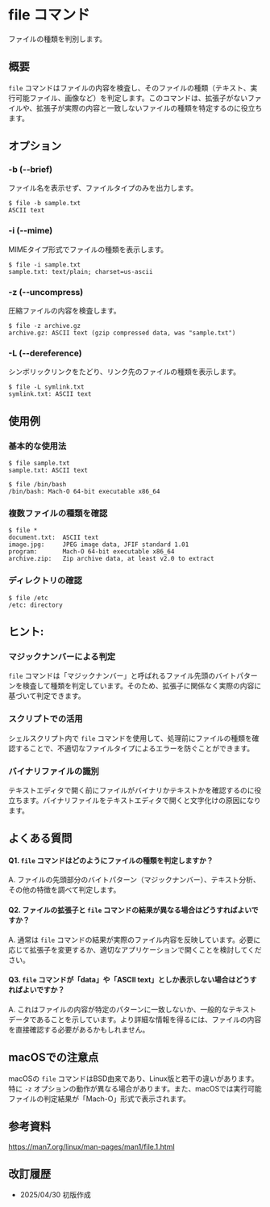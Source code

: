 # file コマンド

ファイルの種類を判別します。

## 概要

`file` コマンドはファイルの内容を検査し、そのファイルの種類（テキスト、実行可能ファイル、画像など）を判定します。このコマンドは、拡張子がないファイルや、拡張子が実際の内容と一致しないファイルの種類を特定するのに役立ちます。

## オプション

### **-b (--brief)**

ファイル名を表示せず、ファイルタイプのみを出力します。

```console
$ file -b sample.txt
ASCII text
```

### **-i (--mime)**

MIMEタイプ形式でファイルの種類を表示します。

```console
$ file -i sample.txt
sample.txt: text/plain; charset=us-ascii
```

### **-z (--uncompress)**

圧縮ファイルの内容を検査します。

```console
$ file -z archive.gz
archive.gz: ASCII text (gzip compressed data, was "sample.txt")
```

### **-L (--dereference)**

シンボリックリンクをたどり、リンク先のファイルの種類を表示します。

```console
$ file -L symlink.txt
symlink.txt: ASCII text
```

## 使用例

### 基本的な使用法

```console
$ file sample.txt
sample.txt: ASCII text

$ file /bin/bash
/bin/bash: Mach-O 64-bit executable x86_64
```

### 複数ファイルの種類を確認

```console
$ file *
document.txt:  ASCII text
image.jpg:     JPEG image data, JFIF standard 1.01
program:       Mach-O 64-bit executable x86_64
archive.zip:   Zip archive data, at least v2.0 to extract
```

### ディレクトリの確認

```console
$ file /etc
/etc: directory
```

## ヒント:

### マジックナンバーによる判定

`file` コマンドは「マジックナンバー」と呼ばれるファイル先頭のバイトパターンを検査して種類を判定しています。そのため、拡張子に関係なく実際の内容に基づいて判定できます。

### スクリプトでの活用

シェルスクリプト内で `file` コマンドを使用して、処理前にファイルの種類を確認することで、不適切なファイルタイプによるエラーを防ぐことができます。

### バイナリファイルの識別

テキストエディタで開く前にファイルがバイナリかテキストかを確認するのに役立ちます。バイナリファイルをテキストエディタで開くと文字化けの原因になります。

## よくある質問

#### Q1. `file` コマンドはどのようにファイルの種類を判定しますか？
A. ファイルの先頭部分のバイトパターン（マジックナンバー）、テキスト分析、その他の特徴を調べて判定します。

#### Q2. ファイルの拡張子と `file` コマンドの結果が異なる場合はどうすればよいですか？
A. 通常は `file` コマンドの結果が実際のファイル内容を反映しています。必要に応じて拡張子を変更するか、適切なアプリケーションで開くことを検討してください。

#### Q3. `file` コマンドが「data」や「ASCII text」としか表示しない場合はどうすればよいですか？
A. これはファイルの内容が特定のパターンに一致しないか、一般的なテキストデータであることを示しています。より詳細な情報を得るには、ファイルの内容を直接確認する必要があるかもしれません。

## macOSでの注意点

macOSの `file` コマンドはBSD由来であり、Linux版と若干の違いがあります。特に `-z` オプションの動作が異なる場合があります。また、macOSでは実行可能ファイルの判定結果が「Mach-O」形式で表示されます。

## 参考資料

https://man7.org/linux/man-pages/man1/file.1.html

## 改訂履歴

- 2025/04/30 初版作成